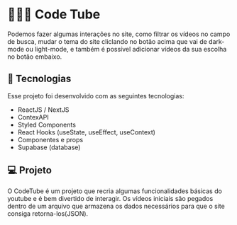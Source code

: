 # 👨🏽‍💻 Code Tube

Podemos fazer algumas interações no site, como filtrar os vídeos no campo de busca, mudar o tema do site cliclando no botão acima que vai de dark-mode ou light-mode, e também é possível adicionar vídeos da sua escolha no botão embaixo.

## 🚀 Tecnologias

Esse projeto foi desenvolvido com as seguintes tecnologias:

- ReactJS / NextJS
- ContexAPI
- Styled Components
- React Hooks (useState, useEffect, useContext)
- Componentes e props
- Supabase (database)


## 💻 Projeto

O CodeTube é um projeto que recria algumas funcionalidades básicas do youtube e é bem divertido de interagir. Os vídeos iniciais são pegados dentro de um arquivo que armazena os dados necessários para que o site consiga retorna-los(JSON).
